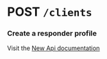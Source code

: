 # POST `/clients`

### Create a responder profile

Visit the [New Api documentation](https://diduenjoy.github.io/docs/#post-code-clients-code)
